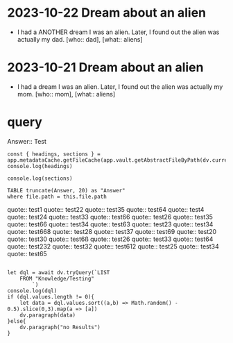 
# 2023-10-22 Dream about an alien

- I had a ANOTHER dream I was an alien. Later, I found out the alien was actually my dad. [who:: dad], [what:: aliens]

# 2023-10-21 Dream about an alien

- I had a dream I was an alien. Later, I found out the alien was actually my mom. [who:: mom], [what:: aliens]

# query


Answer:: Test

```dataviewjs
const { headings, sections } = app.metadataCache.getFileCache(app.vault.getAbstractFileByPath(dv.current().file.path))
console.log(headings)

console.log(sections)
```


```dataview
TABLE truncate(Answer, 20) as "Answer"
where file.path = this.file.path
```

quote:: test1
quote:: test22
quote:: test35
quote:: test64
quote:: test4
quote:: test24
quote:: test33
quote:: test66
quote:: test26
quote:: test35
quote:: test66
quote:: test34
quote:: test63
quote:: test23
quote:: test34
quote:: test668
quote:: test28
quote:: test37
quote:: test69
quote:: test20
quote:: test30
quote:: test6ß
quote:: test26
quote:: test33
quote:: test64
quote:: test232
quote:: test32
quote:: test612
quote:: test25
quote:: test34
quote:: test65


```dataviewjs

let dql = await dv.tryQuery(`LIST 
    FROM "Knowledge/Testing"
        `)
console.log(dql)
if (dql.values.length != 0){
    let data = dql.values.sort((a,b) => Math.random() - 0.5).slice(0,3).map(a => [a])
    dv.paragraph(data)
}else{
    dv.paragraph("no Results")
}
```
